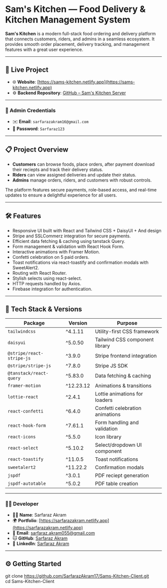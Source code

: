 # Sam's Kitchen — Food Delivery & Kitchen Management System

**Sam's Kitchen** is a modern full-stack food ordering and delivery platform that connects customers, riders, and admins in a seamless ecosystem. It provides smooth order placement, delivery tracking, and management features with a great user experience.

---

## 🔗 Live Project

- 🌐 **Website**: [https://sams-kitchen.netlify.app](https://sams-kitchen.netlify.app)
- ⚙️ **Backend Repository**: [GitHub – Sam's Kitchen Server](https://github.com/SarfarazAkram17/Sams-Kitchen-Server)

---

### 🔐 Admin Credentials

- ✉️ **Email**: `sarfarazakram16@gmail.com`
- 🔑 **Password**: `Sarfaraz123`

---

## 📋 Project Overview

- **Customers** can browse foods, place orders, after payment download their reciepts and track their delivery status.
- **Riders** can view assigned deliveries and update their status.
- **Admins** manage orders, riders, and customers with robust controls.

The platform features secure payments, role-based access, and real-time updates to ensure a delightful experience for all users.

---

## 🛠️ Features

- Responsive UI built with React and Tailwind CSS + DaisyUI + And design
- Stripe and SSLCommerz integration for secure payments.
- Efficient data fetching & caching using tanstack Query.
- Form management & validation with React Hook Form.
- Interactive animations with Framer Motion.
- Confetti celebration on 5 paid orders.
- Toast notifications via react-toastify and confirmation modals with SweetAlert2.
- Routing with React Router.
- Stylish selects using react-select.
- HTTP requests handled by Axios.
- Firebase integration for authentication.

---

## 🧰 Tech Stack & Versions

| Package                   | Version   | Purpose                         |
| ------------------------- | --------- | ------------------------------- |
| `tailwindcss`             | ^4.1.11   | Utility-first CSS framework     |
| `daisyui`                 | ^5.0.50   | Tailwind CSS component library  |
| `@stripe/react-stripe-js` | ^3.9.0    | Stripe frontend integration     |
| `@stripe/stripe-js`       | ^7.8.0    | Stripe JS SDK                   |
| `@tanstack/react-query`   | ^5.83.0   | Data fetching & caching         |
| `framer-motion`           | ^12.23.12 | Animations & transitions        |
| `lottie-react`            | ^2.4.1    | Lottie animations for loaders   |
| `react-confetti`          | ^6.4.0    | Confetti celebration animations |
| `react-hook-form`         | ^7.61.1   | Form handling and validation    |
| `react-icons`             | ^5.5.0    | Icon library                    |
| `react-select`            | ^5.10.2   | Select/dropdown UI component    |
| `react-toastify`          | ^11.0.5   | Toast notifications             |
| `sweetalert2`             | ^11.22.2  | Confirmation modals             |
| `jspdf`                   | ^3.0.1    | PDF reciept generation          |
| `jspdf-autotable`         | ^5.0.2    | PDF table creation              |

---

### 👨‍💻 Developer

- 🧑‍💻 **Name**: Sarfaraz Akram
- 🌍 **Portfolio**: [https://sarfarazakram.netlify.app](https://sarfarazakram.netlify.app)
- 📧 **Email**: sarfaraz.akram055@gmail.com
- 🐱 **GitHub**: [Sarfaraz Akram](https://github.com/SarfarazAkram17)
- 👔 **LinkedIn**: [Sarfaraz Akram](https://linkedin.com/in/sarfarazakram)

---

## ⚙️ Getting Started

git clone https://github.com/SarfarazAkram17/Sams-Kitchen-Client.git <br />
cd Sams-Kitchen-Client
